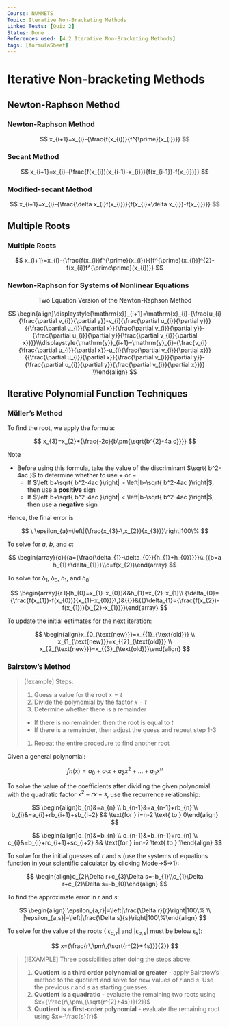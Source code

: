 ```yaml
---
Course: NUMMETS
Topic: Iterative Non-Bracketing Methods
Linked_Tests: [Quiz 2]
Status: Done
References used: [4.2 Iterative Non-Bracketing Methods]
tags: [formulaSheet]
---
```


# Iterative Non-bracketing Methods

## Newton-Raphson Method

### Newton-Raphson Method

$$
x_{i+1}=x_{i}-{\frac{f(x_{i})}{f^{\prime}(x_{i})}}
$$

### Secant Method

$$
x_{i+1}=x_{i}-{\frac{f(x_{i})(x_{i-1}-x_{i})}{f(x_{i-1})-f(x_{i})}}
$$

### Modified-secant Method

$$
x_{i+1}=x_{i}-{\frac{\delta x_{i}f(x_{i})}{f(x_{i}+\delta x_{i})-f(x_{i})}}
$$

## Multiple Roots

### Multiple Roots

$$
x_{i+1}=x_{i}-{\frac{f(x_{i})f^{\prime}(x_{i})}{[f^{\prime}(x_{i})]^{2}-f(x_{i})f^{\prime\prime}(x_{i})}}
$$

### Newton-Raphson for Systems of Nonlinear Equations

$$
\text{Two Equation Version of the Newton-Raphson Method}
$$

$$
\begin{align}\displaystyle{\mathrm{x}}_{i+1}=\mathrm{x}_{i}-{\frac{u_{i}{\frac{\partial v_{i}}{\partial y}}-v_{i}{\frac{\partial u_{i}}{\partial y}}}{{\frac{\partial u_{i}}{\partial x}}{\frac{\partial v_{i}}{\partial y}}-{\frac{\partial u_{i}}{\partial y}}{\frac{\partial v_{i}}{\partial x}}}}\\\displaystyle{\mathrm{y}}_{i+1}=\mathrm{y}_{i}-{\frac{v_{i}{\frac{\partial u_{i}}{\partial x}}-u_{i}{\frac{\partial v_{i}}{\partial x}}}{{\frac{\partial u_{i}}{\partial x}}{\frac{\partial v_{i}}{\partial y}}-{\frac{\partial u_{i}}{\partial y}}{\frac{\partial v_{i}}{\partial x}}}}   \\\end{align}
$$

## Iterative Polynomial Function Techniques

### Müller’s Method

To find the root, we apply the formula:

$$
x_{3}=x_{2}+{\frac{-2c}{b\pm{\sqrt{b^{2}-4a c}}}}
$$

> [!NOTE]
> - Before using this formula, take the value of the discriminant $\sqrt{ b^2-4ac }$ to determine whether to use $+$ or $-$
> 	- If $\left|b+\sqrt{ b^2-4ac }\right| > \left|b-\sqrt{ b^2-4ac }\right|$, then use a **positive** sign
> 	- If $\left|b+\sqrt{ b^2-4ac }\right| < \left|b-\sqrt{ b^2-4ac }\right|$, then use a **negative** sign

Hence, the final error is

$$
\ \epsilon_{a}=\left|{\frac{x_{3}-\,x_{2}}{x_{3}}}\right|100\%
$$

To solve for $a$, $b$, and $c$:

$$
\begin{array}{c}{{a={\frac{\delta_{1}-\delta_{0}}{h_{1}+h_{0}}}}}\\ {{b=a h_{1}+\delta_{1}}}\\c=f(x_{2})\end{array}
$$

To solve for $\delta_{1}$, $\delta_{0}$, $h_{1}$, and $h_{0}$:

$$
\begin{array}{r l}{h_{0}=x_{1}-x_{0}}&&h_{1}=x_{2}-x_{1}\\ {\delta_{0}={\frac{f(x_{1})-f(x_{0})}{x_{1}-x_{0}}}\,}&{{}}&{{}\delta_{1}={\frac{f(x_{2})-f(x_{1})}{x_{2}-x_{1}}}}\end{array}
$$

To update the initial estimates for the next iteration:

 $$
\begin{align}x_{0_{\text{new}}}=x_{{1}_{\text{old}}} \\ x_{1_{\text{new}}}=x_{{2}_{\text{old}}} \\ x_{2_{\text{new}}}=x_{{3}_{\text{old}}}\end{align}
$$

### Bairstow’s Method

> [!example] Steps:
> 1. Guess a value for the root $x=t$
> 2. Divide the polynomial by the factor $x-t$
> 3. Determine whether there is a remainder
> 	- If there is no remainder, then the root is equal to $t$
> 	- If there is a remainder, then adjust the guess and repeat step 1-3
> 1. Repeat the entire procedure to find another root

Given a general polynomial:

$$
fn(x)=a_{0}+a_{1}x+a_{2}x^2+\dots+a_{n}x^n
$$

To solve the value of the coefficients after dividing the given polynomial with the quadratic factor $x^2-rx-s$, use the recurrence relationship:

$$
\begin{align}b_{n}&=a_{n} \\ b_{n-1}&=a_{n-1}+rb_{n} \\ b_{i}&=a_{i}+rb_{i+1}+sb_{i+2} && \text{for } i=n-2 \text{ to } 0\end{align}
$$

$$
\begin{align}c_{n}&=b_{n} \\ c_{n-1}&=b_{n-1}+rc_{n} \\ c_{i}&=b_{i}+rc_{i+1}+sc_{i+2} && \text{for } i=n-2 \text{ to } 1\end{align}
$$

To solve for the initial guesses of $r$ and $s$ (use the systems of equations function in your scientific calculator by clicking Mode→5→1):

$$
\begin{align}c_{2}\Delta r+c_{3}\Delta s=-b_{1}\\c_{1}\Delta r+c_{2}\Delta s=-b_{0}\end{align}
$$

To find the approximate error in $r$ and $s$:

$$
\begin{align}|\epsilon_{a,r}|=\left|\frac{\Delta r}{r}\right|100\% \\ |\epsilon_{a,s}|=\left|\frac{\Delta s}{s}\right|100\%\end{align}
$$

To solve for the value of the roots ($|\epsilon_{a,r}|$ and $|\epsilon _{a,s}|$ must be below $\epsilon_{s}$):

$$
x={\frac{r\,\pm\,{\sqrt{r^{2}+4s}}}{2}}
$$

> [!EXAMPLE] Three possibilities after doing the steps above:
> 1. **Quotient is a third order polynomial or greater** - apply Bairstow’s method to the quotient and solve for new values of $r$ and $s$. Use the previous $r$ and $s$ as starting guesses.
> 2. **Quotient is a quadratic** - evaluate the remaining two roots using $x={\frac{r\,\pm\,{\sqrt{r^{2}+4s}}}{2}}$
> 3. **Quotient is a first-order polynomial** - evaluate the remaining root using $x=-\frac{s}{r}$

